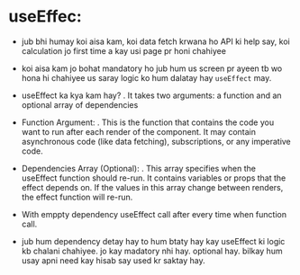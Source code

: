 # useEffec: 
* jub bhi humay koi aisa kam, koi data fetch krwana ho API ki help say, koi calculation jo first time a kay usi page pr honi chahiyee
* koi aisa kam jo bohat mandatory ho jub hum us screen pr ayeen tb wo hona hi chahiyee us saray logic ko hum dalatay hay `useEffect` may.

* useEffect ka kya kam hay?
. It takes two arguments: a function and an optional array of dependencies

* Function Argument: 
. This is the function that contains the code you want to run after each render of the component. It may contain asynchronous code (like data fetching), subscriptions, or any imperative code.

* Dependencies Array (Optional): 
. This array specifies when the useEffect function should re-run. It contains variables or props that the effect depends on. If the values in this array change between renders, the effect function will re-run.

* With emppty dependency useEffect call after every time when function call.

* jub hum dependency detay hay to hum btaty hay kay useEffect ki logic kb chalani chahiyee. jo kay madatory nhi hay. optional hay. bilkay hum usay apni need kay hisab say used kr saktay hay.
